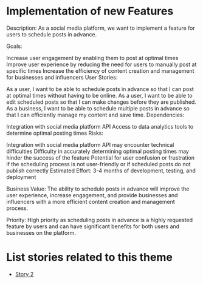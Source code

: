 # Implementation of new Features

Description: As a social media platform, we want to implement a feature for users to schedule posts in advance.

Goals:

Increase user engagement by enabling them to post at optimal times
Improve user experience by reducing the need for users to manually post at specific times
Increase the efficiency of content creation and management for businesses and influencers
User Stories:

As a user, I want to be able to schedule posts in advance so that I can post at optimal times without having to be online.
As a user, I want to be able to edit scheduled posts so that I can make changes before they are published.
As a business, I want to be able to schedule multiple posts in advance so that I can efficiently manage my content and save time.
Dependencies:

Integration with social media platform API
Access to data analytics tools to determine optimal posting times
Risks:

Integration with social media platform API may encounter technical difficulties
Difficulty in accurately determining optimal posting times may hinder the success of the feature
Potential for user confusion or frustration if the scheduling process is not user-friendly or if scheduled posts do not publish correctly
Estimated Effort: 3-4 months of development, testing, and deployment

Business Value: The ability to schedule posts in advance will improve the user experience, increase engagement, and provide businesses and influencers with a more efficient content creation and management process.

Priority: High priority as scheduling posts in advance is a highly requested feature by users and can have significant benefits for both users and businesses on the platform.

# List stories related to this theme

* [Story 2](stories/story2.md)
